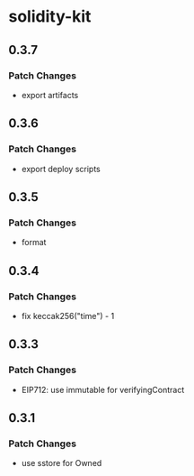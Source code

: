 # solidity-kit

## 0.3.7

### Patch Changes

- export artifacts

## 0.3.6

### Patch Changes

- export deploy scripts

## 0.3.5

### Patch Changes

- format

## 0.3.4

### Patch Changes

- fix keccak256("time") - 1

## 0.3.3

### Patch Changes

- EIP712: use immutable for verifyingContract

## 0.3.1

### Patch Changes

- use sstore for Owned
